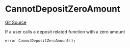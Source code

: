 # CannotDepositZeroAmount
[Git Source](https://github.com/FloorDAO/floor-v2/blob/fce0c6edadd90eef36eb24d13cfb5b386eeb9d00/src/contracts/utils/Errors.sol)

If a user calls a deposit related function with a zero amount


```solidity
error CannotDepositZeroAmount();
```

